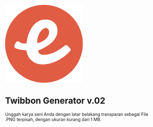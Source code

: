 ![Ember Logo](https://github.com/vercel/vercel/blob/main/packages/frameworks/logos/ember.svg)

# Twibbon Generator v.02

Unggah karya seni Anda dengan latar belakang transparan sebagai File .PNG terpisah, dengan ukuran kurang dari 1 MB.
